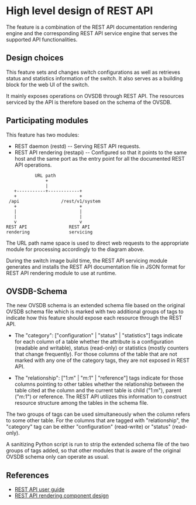 High level design of REST API
============================

The feature is a combination of the REST API documentation rendering engine and the corresponding REST API service engine that serves the supported API functionalities.

Design choices
--------------
This feature sets and changes switch configurations as well as retrieves status and statistics information of the switch. It also serves as a building block for the web UI of the switch.

It mainly exposes operations on OVSDB through REST API. The resources serviced by the API is therefore based on the schema of the OVSDB.

Participating modules
---------------------
This feature has two modules:
- REST daemon (restd) -- Serving REST API requests.
- REST API rendering (restapi) -- Configured so that it points to the same host and the same port as the entry point for all the documented REST API operations.

```ditaa
           URL path
               +
               |
   +-----------+------------+
   +                        +
 /api                /rest/v1/system
   +                        +
   |                        |
   |                        |
   v                        v
REST API                REST API
rendering               servicing

```

The URL path name space is used to direct web requests to the appropriate module for processing accordingly to the diagram above.

During the switch image build time, the REST API servicing module generates and installs the REST API documentation file in JSON format for REST API rendering module to use at runtime.

OVSDB-Schema
------------
The new OVSDB schema is an extended schema file based on the original OVSDB schema file which is marked with two additional groups of tags to indicate how this feature should expose each resource through the REST API.

- The "category": ["configuration" | "status" | "statistics"] tags
indicate for each column of a table whether the attribute is a configuration (readable and writable), status (read-only) or statistics (mostly counters that change frequently). For those columns of the table that are not marked with any one of the category tags, they are not exposed in REST API.

- The "relationship": ["1:m" | "m:1" | "reference"] tags
indicate for those columns pointing to other tables whether the relationship between the table cited at the column and the current table is child ("1:m"), parent ("m:1") or reference. The REST API utilizes this information to construct resource structure among the tables in the schema file.

The two groups of tags can be used simultaneously when the column refers to some other table. For the columns that are tagged with "relationship", the "category" tag can be either "configuration" (read-write) or "status" (read-only).

A sanitizing Python script is run to strip the extended schema file of the two groups of tags added, so that other modules that is aware of the original OVSDB schema only can operate as usual.

References
----------
* [REST API user guide](http://www.openswitch.net/docs/REST_API_user_guide)
* [REST API rendering component design](http://www.openswitch.net/docs/REST_API_design)
